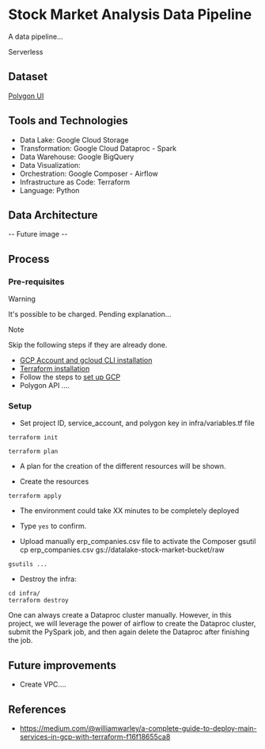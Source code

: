# Stock Market Analysis Data Pipeline

A data pipeline...

Serverless

## Dataset

[Polygon UI](https://polygon.io/)

## Tools and Technologies

- Data Lake: Google Cloud Storage
- Transformation: Google Cloud Dataproc - Spark
- Data Warehouse: Google BigQuery
- Data Visualization:
- Orchestration: Google Composer - Airflow
- Infrastructure as Code: Terraform
- Language: Python

## Data Architecture

-- Future image --

## Process

### Pre-requisites

> [!WARNING]
> It's possible to be charged. Pending explanation...

> [!NOTE]
> Skip the following steps if they are already done.

- [GCP Account and gcloud CLI installation]()
- [Terraform installation](https://developer.hashicorp.com/terraform/tutorials/aws-get-started/install-cli)
- Follow the steps to [set up GCP](setup/gcp_setup.md)
- Polygon API ....

### Setup

- Set project ID, service_account, and polygon key in infra/variables.tf file

```
terraform init
```

```
terraform plan
```

- A plan for the creation of the different resources will be shown.

- Create the resources

```
terraform apply
```

- The environment could take XX minutes to be completely deployed

- Type `yes` to confirm.

- Upload manually erp_companies.csv file to activate the Composer
  gsutil cp erp_companies.csv gs://datalake-stock-market-bucket/raw

```
gsutils ...
```

- Destroy the infra:

```
cd infra/
terraform destroy
```

One can always create a Dataproc cluster manually. However, in this project, we will leverage the power of airflow to create the Dataproc cluster, submit the PySpark job, and then again delete the Dataproc after finishing the job.

## Future improvements

- Create VPC....

## References

- https://medium.com/@williamwarley/a-complete-guide-to-deploy-main-services-in-gcp-with-terraform-f16f18655ca8
